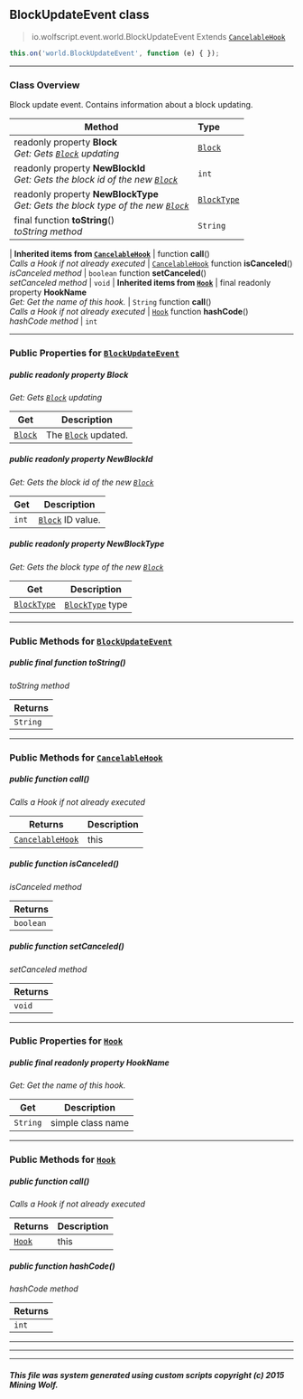 ## BlockUpdateEvent __class__

>io.wolfscript.event.world.BlockUpdateEvent
>Extends [`CancelableHook`](../CancelableHook.md)
``` javascript
this.on('world.BlockUpdateEvent', function (e) { });
```


---

### Class Overview

Block update event. Contains information about a block updating.

Method | Type   
--- | :--- 
 readonly property __Block__ <br> _Get: Gets [`Block`](../../api/world/blocks/Block.md) updating_ | [`Block`](../../api/world/blocks/Block.md)
 readonly property __NewBlockId__ <br> _Get: Gets the block id of the new [`Block`](../../api/world/blocks/Block.md)_ | `int`
 readonly property __NewBlockType__ <br> _Get: Gets the block type of the new [`Block`](../../api/world/blocks/Block.md)_ | [`BlockType`](../../api/world/blocks/BlockType.md)
final function __toString__() <br> _toString method_ | `String`
 |
__Inherited items from [`CancelableHook`](../CancelableHook.md)__ |
 function __call__() <br> _Calls a Hook if not already executed_ | [`CancelableHook`](../CancelableHook.md)
 function __isCanceled__() <br> _isCanceled method_ | `boolean`
 function __setCanceled__() <br> _setCanceled method_ | `void`
 |
__Inherited items from [`Hook`](../Hook.md)__ |
final readonly property __HookName__ <br> _Get: Get the name of this hook._ | `String`
 function __call__() <br> _Calls a Hook if not already executed_ | [`Hook`](../Hook.md)
 function __hashCode__() <br> _hashCode method_ | `int`







---


### Public Properties for [`BlockUpdateEvent`](BlockUpdateEvent.md)

##### <a id='block'></a>public  readonly property __Block__

_Get: Gets [`Block`](../../api/world/blocks/Block.md) updating_

Get | Description
--- | --- 
[`Block`](../../api/world/blocks/Block.md) | The [`Block`](../../api/world/blocks/Block.md) updated.



##### <a id='newblockid'></a>public  readonly property __NewBlockId__

_Get: Gets the block id of the new [`Block`](../../api/world/blocks/Block.md)_

Get | Description
--- | --- 
`int` | [`Block`](../../api/world/blocks/Block.md) ID value.



##### <a id='newblocktype'></a>public  readonly property __NewBlockType__

_Get: Gets the block type of the new [`Block`](../../api/world/blocks/Block.md)_

Get | Description
--- | --- 
[`BlockType`](../../api/world/blocks/BlockType.md) | [`BlockType`](../../api/world/blocks/BlockType.md) type



---

### Public Methods for [`BlockUpdateEvent`](BlockUpdateEvent.md)

##### <a id='tostring'></a>public final function __toString__()

_toString method_

Returns | 
--- | 
`String` |


---

### Public Methods for [`CancelableHook`](../CancelableHook.md)

##### <a id='call'></a>public  function __call__()

_Calls a Hook if not already executed_

Returns | Description
--- | --- 
[`CancelableHook`](../CancelableHook.md) | this


##### <a id='iscanceled'></a>public  function __isCanceled__()

_isCanceled method_

Returns | 
--- | 
`boolean` |


##### <a id='setcanceled'></a>public  function __setCanceled__()

_setCanceled method_

Returns | 
--- | 
`void` |


---

### Public Properties for [`Hook`](../Hook.md)

##### <a id='hookname'></a>public final readonly property __HookName__

_Get: Get the name of this hook._

Get | Description
--- | --- 
`String` | simple class name



---

### Public Methods for [`Hook`](../Hook.md)

##### <a id='call'></a>public  function __call__()

_Calls a Hook if not already executed_

Returns | Description
--- | --- 
[`Hook`](../Hook.md) | this


##### <a id='hashcode'></a>public  function __hashCode__()

_hashCode method_

Returns | 
--- | 
`int` |


---


---


---


##### This file was system generated using custom scripts copyright (c) 2015 Mining Wolf.
	

